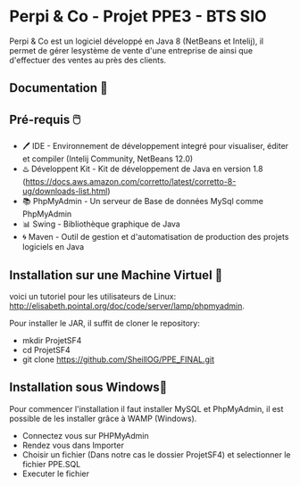 # Perpi & Co - Projet PPE3 - BTS SIO

Perpi & Co est un logiciel développé en Java 8 (NetBeans et Intelij), il permet de gérer lesystème de vente d'une entreprise de  ainsi que d'effectuer des ventes au près des clients.

## Documentation 📕

## Pré-requis 🖱️

- 🖊️ IDE - Environnement de développement integré pour visualiser, éditer et compiler (Intelij Community, NetBeans 12.0)
- ♨️ Développent Kit - Kit de développement de Java en version 1.8  (https://docs.aws.amazon.com/corretto/latest/corretto-8-ug/downloads-list.html)
- 📚 PhpMyAdmin - Un serveur de Base de données MySql comme PhpMyAdmin
- 📊 Swing - Bibliothèque graphique de Java
- 🌀 Maven - Outil de gestion et d'automatisation de production des projets logiciels en Java  


## Installation sur une Machine Virtuel 📁

voici un tutoriel pour les utilisateurs de Linux:
http://elisabeth.pointal.org/doc/code/server/lamp/phpmyadmin.

Pour installer le JAR, il suffit de cloner le repository:

  - mkdir ProjetSF4
  - cd ProjetSF4
  - git clone https://github.com/SheillOG/PPE_FINAL.git


## Installation sous Windows📁

Pour commencer l'installation il faut installer MySQL et PhpMyAdmin, il est possible de les installer grâce à WAMP (Windows).

- Connectez vous sur PHPMyAdmin
- Rendez vous dans Importer
- Choisir un fichier (Dans notre cas le dossier ProjetSF4) et selectionner le fichier PPE.SQL
- Executer le fichier

